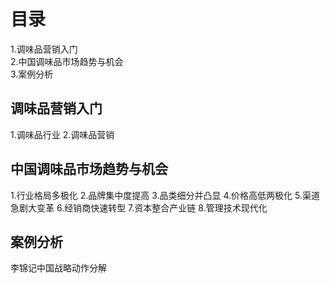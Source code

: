 # 目录
1.调味品营销入门   
2.中国调味品市场趋势与机会   
3.案例分析   

## 调味品营销入门 
1.调味品行业
2.调味品营销

## 中国调味品市场趋势与机会 
1.行业格局多极化
2.品牌集中度提高
3.品类细分并凸显
4.价格高低两极化
5.渠道急剧大变革
6.经销商快速转型
7.资本整合产业链
8.管理技术现代化

## 案例分析
李锦记中国战略动作分解
